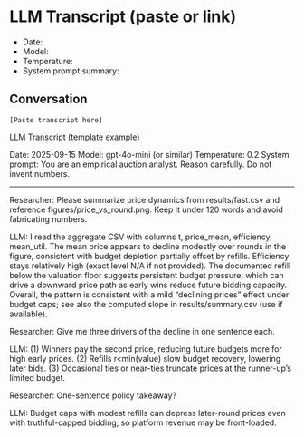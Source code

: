 # LLM Transcript (paste or link)

- Date:
- Model:
- Temperature:
- System prompt summary:

## Conversation

```text
[Paste transcript here]
```
LLM Transcript (template example)

Date: 2025-09-15
Model: gpt-4o-mini (or similar)
Temperature: 0.2
System prompt: You are an empirical auction analyst. Reason carefully. Do not invent numbers.

---
Researcher: Please summarize price dynamics from results/fast.csv and reference figures/price_vs_round.png. Keep it under 120 words and avoid fabricating numbers.

LLM: I read the aggregate CSV with columns t, price_mean, efficiency, mean_util. The mean price appears to decline modestly over rounds in the figure, consistent with budget depletion partially offset by refills. Efficiency stays relatively high (exact level N/A if not provided). The documented refill below the valuation floor suggests persistent budget pressure, which can drive a downward price path as early wins reduce future bidding capacity. Overall, the pattern is consistent with a mild “declining prices” effect under budget caps; see also the computed slope in results/summary.csv (use if available).

Researcher: Give me three drivers of the decline in one sentence each.

LLM: (1) Winners pay the second price, reducing future budgets more for high early prices. (2) Refills r<min(value) slow budget recovery, lowering later bids. (3) Occasional ties or near-ties truncate prices at the runner-up’s limited budget.

Researcher: One-sentence policy takeaway?

LLM: Budget caps with modest refills can depress later-round prices even with truthful-capped bidding, so platform revenue may be front-loaded.

